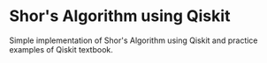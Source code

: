 # Shor's Algorithm using Qiskit

Simple implementation of Shor's Algorithm using Qiskit and practice examples of Qiskit textbook.
